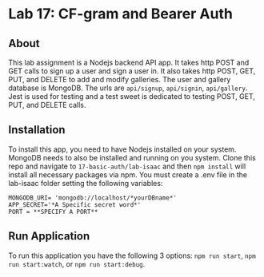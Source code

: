 # Lab 17: CF-gram and Bearer Auth

## About

This lab assignment is a Nodejs backend API app.  It takes http POST and GET calls to sign up a user and sign a user in.  It also takes http POST, GET, PUT, and DELETE to add and modify galleries. The user and gallery database is MongoDB.  The urls are ```api/signup```, ```api/signin```, ```api/gallery```.  Jest is used for testing and a test sweet is dedicated to testing POST, GET, PUT, and DELETE calls.

## Installation

To install this app, you need to have Nodejs installed on your system.  MongoDB needs to also be installed and running on you system.  Clone this repo and navigate to ```17-basic-auth/lab-isaac``` and then ```npm install``` will install all necessary packages via npm. You must create a .env file in the lab-isaac folder setting the following variables:
```
MONGODB_URI= 'mongodb://localhost/*yourDBname*'
APP_SECRET='*A Specific secret word*'
PORT = **SPECIFY A PORT**
```

## Run Application

To run this application you have the following 3 options:  ```npm run start```, ```npm run start:watch```, or ```npm run start:debug```.
